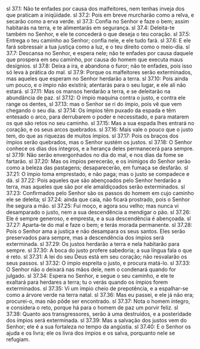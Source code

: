 sl 37.1: Não te enfades por causa dos malfeitores, nem tenhas inveja dos que praticam a iniqüidade.
sl 37.2: Pois em breve murcharão como a relva, e secarão como a erva verde.
sl 37.3: Confia no Senhor e faze o bem; assim habitarás na terra, e te alimentarás em segurança.
sl 37.4: Deleita-te também no Senhor, e ele te concederá o que deseja o teu coração.
sl 37.5: Entrega o teu caminho ao Senhor; confia nele, e ele tudo fará.
sl 37.6: E ele fará sobressair a tua justiça como a luz, e o teu direito como o meio-dia.
sl 37.7: Descansa no Senhor, e espera nele; não te enfades por causa daquele que prospera em seu caminho, por causa do homem que executa maus desígnios.
sl 37.8: Deixa a ira, e abandona o furor; não te enfades, pois isso só leva à prática do mal.
sl 37.9: Porque os malfeitores serão exterminados, mas aqueles que esperam no Senhor herdarão a terra.
sl 37.10: Pois ainda um pouco, e o ímpio não existirá; atentarás para o seu lugar, e ele ali não estará.
sl 37.11: Mas os mansos herdarão a terra, e se deleitarão na abundância de paz.
sl 37.12: O ímpio maquina contra o justo, e contra ele range os dentes,
sl 37.13: mas o Senhor se ri do ímpio, pois vê que vem chegando o seu dia.
sl 37.14: Os ímpios têm puxado da espada e têm entesado o arco, para derrubarem o poder e necessitado, e para matarem os que são retos no seu caminho.
sl 37.15: Mas a sua espada lhes entrará no coração, e os seus arcos quebrados.
sl 37.16: Mais vale o pouco que o justo tem, do que as riquezas de muitos ímpios.
sl 37.17: Pois os braços dos ímpios serão quebrados, mas o Senhor sustém os justos.
sl 37.18: O Senhor conhece os dias dos íntegros, e a herança deles permanecerá para sempre.
sl 37.19: Não serão envergonhados no dia do mal, e nos dias da fome se fartarão.
sl 37.20: Mas os ímpios perecerão, e os inimigos do Senhor serão como a beleza das pastagens; desaparecerão, em fumaça se desfarão.
sl 37.21: O ímpio toma emprestado, e não paga; mas o justo se compadece e dá.
sl 37.22: Pois aqueles que são abençoados pelo Senhor herdarão a terra, mas aqueles que são por ele amaldiçoados serão exterminados.
sl 37.23: Confirmados pelo Senhor são os passos do homem em cujo caminho ele se deleita;
sl 37.24: ainda que caia, não ficará prostrado, pois o Senhor lhe segura a mão.
sl 37.25: Fui moço, e agora sou velho; mas nunca vi desamparado o justo, nem a sua descendência a mendigar o pão.
sl 37.26: Ele é sempre generoso, e empresta, e a sua descendência é abençoada.
sl 37.27: Aparta-te do mal e faze o bem; e terás morada permanente.
sl 37.28: Pois o Senhor ama a justiça e não desampara os seus santos. Eles serão preservados para sempre, mas a descendência dos ímpios será exterminada.
sl 37.29: Os justos herdarão a terra e nela habitarão para sempre.
sl 37.30: A boca do justo profere sabedoria; a sua língua fala o que é reto.
sl 37.31: A lei do seu Deus está em seu coração; não resvalarão os seus passos.
sl 37.32: O ímpio espreita o justo, e procura matá-lo.
sl 37.33: O Senhor não o deixará nas mãos dele, nem o condenará quando for julgado.
sl 37.34: Espera no Senhor, e segue o seu caminho, e ele te exaltará para herdares a terra; tu o verás quando os ímpios forem exterminados.
sl 37.35: Vi um ímpio cheio de prepotência, e a espalhar-se como a árvore verde na terra natal.
sl 37.36: Mas eu passei, e ele já não era; procurei-o, mas não pôde ser encontrado.
sl 37.37: Nota o homem íntegro, e considera o reto, porque há para o homem de paz um porvir feliz.
sl 37.38: Quanto aos transgressores, serão à uma destruídos, e a posteridade dos ímpios será exterminada.
sl 37.39: Mas a salvação dos justos vem do Senhor; ele é a sua fortaleza no tempo da angústia.
sl 37.40: E o Senhor os ajuda e os livra; ele os livra dos ímpios e os salva, porquanto nele se refugiam.
